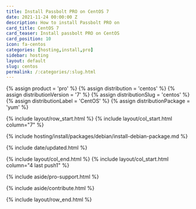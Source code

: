 ```yaml
---
title: Install Passbolt PRO on CentOS 7
date: 2021-11-24 00:00:00 Z
description: How to install Passbolt PRO on
card_title: CentOS 7
card_teaser: Install passbolt PRO on CentOS
card_position: 10
icon: fa-centos
categories: [hosting,install,pro]
sidebar: hosting
layout: default
slug: centos
permalink: /:categories/:slug.html
---
```


{% assign product = 'pro' %}
{% assign distribution = 'centos' %}
{% assign distributionVersion = '7' %}
{% assign distributionSlug = 'centos' %}
{% assign distributionLabel = 'CentOS' %}
{% assign distributionPackage = 'yum' %}

{% include layout/row_start.html %}
{% include layout/col_start.html column="7" %}

{% include hosting/install/packages/debian/install-debian-package.md %}

{% include date/updated.html %}

{% include layout/col_end.html %}
{% include layout/col_start.html column="4 last push1" %}

{% include aside/pro-support.html %}

{% include aside/contribute.html %}

{% include layout/row_end.html %}
